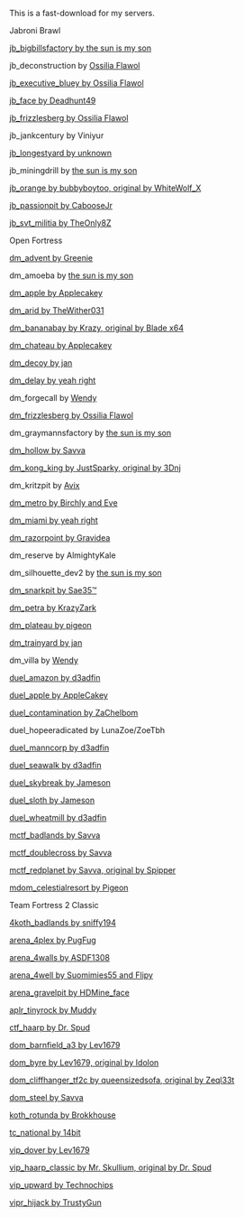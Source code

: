 This is a fast-download for my servers.

Jabroni Brawl

[jb_bigbillsfactory by the sun is my son](https://gamebanana.com/mods/421247)

jb_deconstruction by [Ossilia Flawol](https://gamebanana.com/members/2250862)

[jb_executive_bluey by Ossilia Flawol](https://gamebanana.com/mods/417328)

[jb_face by Deadhunt49](https://gamebanana.com/mods/412057)

[jb_frizzlesberg by Ossilia Flawol](https://gamebanana.com/mods/414670)

jb_jankcentury by Viniyur

[jb_longestyard by unknown](https://gamebanana.com/mods/412299)

jb_miningdrill by [the sun is my son](https://gamebanana.com/members/1765845)

[jb_orange by bubbyboytoo, original by WhiteWolf_X](https://gamebanana.com/mods/411726)

[jb_passionpit by CabooseJr](https://gamebanana.com/mods/411842)

[jb_svt_militia by TheOnly8Z](https://gamebanana.com/mods/427410)

Open Fortress

[dm_advent by Greenie](https://tf2maps.net/downloads/dm_advent.16054/)

dm_amoeba by [the sun is my son](https://gamebanana.com/members/1765845)

[dm_apple by Applecakey](https://tf2maps.net/downloads/apple.11921/)

[dm_arid by TheWither031](https://tf2maps.net/downloads/arid.14373/)

[dm_bananabay by Krazy, original by Blade x64](https://gamebanana.com/mods/308878)

[dm_chateau by Applecakey](https://tf2maps.net/downloads/chateau.12715/)

[dm_decoy by jan](https://gamebanana.com/mods/308687)

[dm_delay by yeah right](https://tf2maps.net/downloads/miami.15607/)

dm_forgecall by [Wendy](https://tf2maps.net/members/wendy.39264/)

[dm_frizzlesberg by Ossilia Flawol](https://tf2maps.net/downloads/dm_frizzlesberg.17662/)

dm_graymannsfactory by [the sun is my son](https://gamebanana.com/members/1765845)

[dm_hollow by Savva](https://gamebanana.com/mods/151101)

[dm_kong_king by JustSparky, original by 3Dnj](https://gamebanana.com/mods/151104)

dm_kritzpit by [Avix](https://tf2maps.net/members/avix.41860/)

[dm_metro by Birchly and Eve](https://gamebanana.com/mods/151073)

[dm_miami by yeah right](https://tf2maps.net/downloads/delay.17678/)

[dm_razorpoint by Gravidea](https://tf2maps.net/downloads/razorpoint-open-fortress.17641/)

dm_reserve by AlmightyKale

dm_silhouette_dev2 by [the sun is my son](https://gamebanana.com/members/1765845)

[dm_snarkpit by Sae35™](https://tf2maps.net/downloads/dm_snarkpit.17491/)

[dm_petra by KrazyZark](https://gamebanana.com/mods/151077)

[dm_plateau by pigeon](https://tf2maps.net/downloads/plateau.15273/)

[dm_trainyard by jan](https://gamebanana.com/mods/313810)

dm_villa by [Wendy](https://tf2maps.net/members/wendy.39264/)

[duel_amazon by d3adfin](https://tf2maps.net/downloads/amazon.12811/)

[duel_apple by AppleCakey](https://tf2maps.net/downloads/apple-duel-edit.11926/)

[duel_contamination by ZaChelbom](https://tf2maps.net/downloads/contamination.15352/)

duel_hopeeradicated by LunaZoe/ZoeTbh

[duel_manncorp by d3adfin](https://tf2maps.net/downloads/mann-corp.13272/)

[duel_seawalk by d3adfin](https://tf2maps.net/downloads/seawalk.11966/)

[duel_skybreak by Jameson](https://tf2maps.net/downloads/skybreak.12766/)

[duel_sloth by Jameson](https://tf2maps.net/downloads/sloth.12710/)

[duel_wheatmill by d3adfin](https://tf2maps.net/downloads/wheatmill.12878/)

[mctf_badlands by Savva](https://gamebanana.com/mods/151124)

[mctf_doublecross by Savva](https://gamebanana.com/mods/151125)

[mctf_redplanet by Savva, original by Spipper](https://gamebanana.com/mods/151129)

[mdom_celestialresort by Pigeon](https://tf2maps.net/downloads/celestial-resort.15938/)

Team Fortress 2 Classic

[4koth_badlands by sniffy194](https://tf2maps.net/downloads/4koth_badlands-4-team-badlands.13100/)

[arena_4plex by PugFug](https://gamebanana.com/mods/56256)

[arena_4walls by ASDF1308](https://gamebanana.com/mods/442373)

[arena_4well by Suomimies55 and Flipy](https://gamebanana.com/mods/309922)

[arena_gravelpit by HDMine_face](https://gamebanana.com/mods/422564)

[aplr_tinyrock by Muddy](https://tf2maps.net/downloads/tiny-rock.14422/)

[ctf_haarp by Dr. Spud](https://tf2maps.net/downloads/haarp.24/)

[dom_barnfield_a3 by Lev1679](https://tf2maps.net/downloads/dom_barnfield.13294/)

[dom_byre by Lev1679, original by Idolon](https://gamebanana.com/mods/56221)

[dom_cliffhanger_tf2c by queensizedsofa, original by Zeql33t](https://gamebanana.com/mods/56223)

[dom_steel by Savva](https://tf2maps.net/downloads/steel-domination.13090/)

[koth_rotunda by Brokkhouse](https://tf2maps.net/downloads/rotunda-tf2c.15505/)

[tc_national by 14bit](https://tf2maps.net/downloads/tc-national-tf2c.14991/)

[vip_dover by Lev1679](https://tf2maps.net/downloads/vip_dover.13199/)

[vip_haarp_classic by Mr. Skullium, original by Dr. Spud](https://drive.google.com/file/d/1d-SnxpCm40Ga9gButlRZt5Ce3SjOUBoy/view)

[vip_upward by Technochips](https://tf2maps.net/downloads/vip_upward.13091/)

[vipr_hijack by TrustyGun](https://tf2maps.net/downloads/vipr_hijack.13189/)
